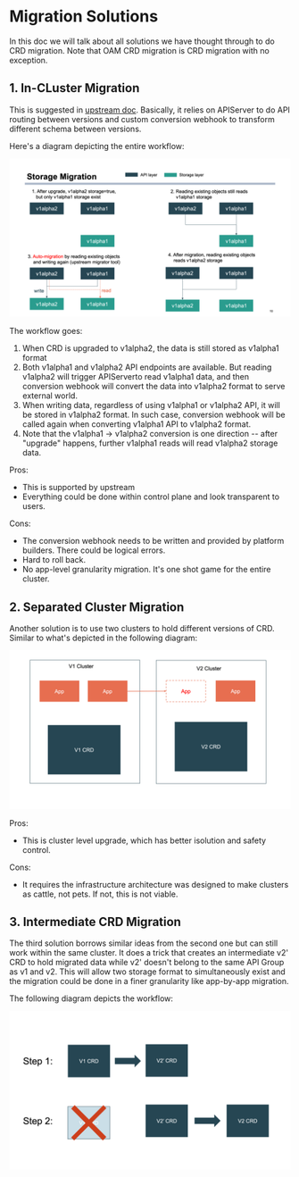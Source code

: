 # Migration Solutions

In this doc we will talk about all solutions we have thought through to do CRD migration.
Note that OAM CRD migration is CRD migration with no exception. 

## 1. In-CLuster Migration

This is suggested in [upstream doc](https://kubernetes.io/docs/tasks/extend-kubernetes/custom-resources/custom-resource-definition-versioning/).
Basically, it relies on APIServer to do API routing between versions and custom conversion webhook to transform different schema between versions.

Here's a diagram depicting the entire workflow:

![CRD Conversion Diagram](resources/conversion.png)

The workflow goes:

1. When CRD is upgraded to v1alpha2, the data is still stored as v1alpha1 format
2. Both v1alpha1 and v1alpha2 API endpoints are available. But reading v1alpha2 will trigger APIServerto read v1alpha1 data,
    and then conversion webhook will convert the data into v1alpha2 format to serve external world.
3. When writing data, regardless of using v1alpha1 or v1alpha2 API, it will be stored in v1alpha2 format.
    In such case, conversion webhook will be called again when converting v1alpha1 API to v1alpha2 format.
4. Note that the v1alpha1 -> v1alpha2 conversion is one direction -- after "upgrade" happens,
    further v1alpha1 reads will read v1alpha2 storage data.

Pros:
- This is supported by upstream
- Everything could be done within control plane and look transparent to users.

Cons:
- The conversion webhook needs to be written and provided by platform builders. There could be logical errors.
- Hard to roll back.
- No app-level granularity migration. It's one shot game for the entire cluster.

## 2. Separated Cluster Migration

Another solution is to use two clusters to hold different versions of CRD.
Similar to what's depicted in the following diagram:

![Separate Cluster](resources/separate_cluster.png)

Pros:
- This is cluster level upgrade, which has better isolution and safety control.

Cons:
- It requires the infrastructure architecture was designed to make clusters as cattle, not pets. If not, this is not viable.

## 3. Intermediate CRD Migration

The third solution borrows similar ideas from the second one but can still work within the same cluster.
It does a trick that creates an intermediate v2' CRD to hold migrated data while v2' doesn't belong to the same API Group as v1 and v2. This will allow two storage format to simultaneously exist and the migration could be done in a finer granularity like app-by-app migration.

The following diagram depicts the workflow:

![Intermediate CRD](resources/int-crd.png)
